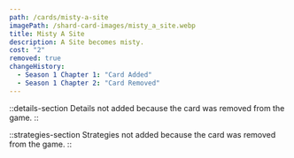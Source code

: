 ```yaml
---
path: /cards/misty-a-site
imagePath: /shard-card-images/misty_a_site.webp
title: Misty A Site
description: A Site becomes misty.
cost: "2"
removed: true
changeHistory:
  - Season 1 Chapter 1: "Card Added"
  - Season 1 Chapter 2: "Card Removed"
---
```


::details-section
Details not added because the card was removed from the game.
::

::strategies-section
Strategies not added because the card was removed from the game.
::
